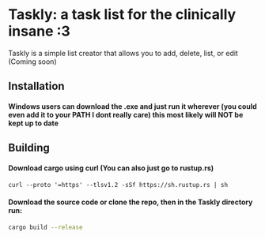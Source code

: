 # Taskly: a task list for the clinically insane :3

Taskly is a simple list creator that allows you to add, delete, list, or edit (Coming soon) 

## Installation

#### Windows users can download the .exe and just run it wherever (you could even add it to your PATH I dont really care) this most likely will NOT be kept up to date

## Building
#### Download cargo using curl (You can also just go to rustup.rs) 

 ```
 curl --proto '=https' --tlsv1.2 -sSf https://sh.rustup.rs | sh
 ```

#### Download the source code or clone the repo, then in the Taskly directory run:

```bash
cargo build --release
```

